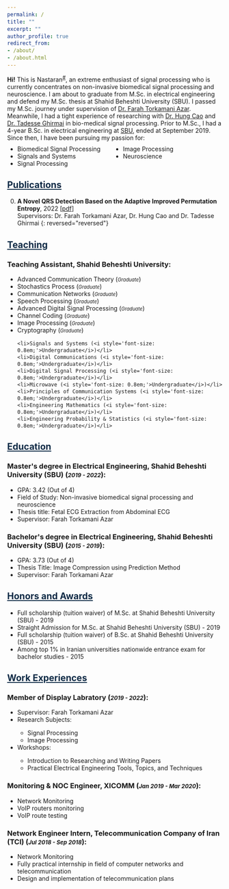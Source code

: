 ```yaml
---
permalink: /
title: ""
excerpt: ""
author_profile: true
redirect_from:
- /about/
- /about.html
---
```


<style>
    .farsi {
        font-family: PERSWEB;
        font-weight: bold;
        font-size: 11pt;
    }

    .header-color {
        color: #0f2b46;
    }

    .twocol {
        columns: 2
    }
</style>

**Hi!** This is Nastaran<sup><a href="#fullname" onclick="toggle_visibility('fullname');">#</a></sup>, an extreme
enthusiast of
signal processing who is currently concentrates on non-invasive biomedical signal processing and neuroscience.
I am about to graduate from M.Sc. in electrical engineering and defend my M.Sc. thesis at Shahid Beheshti University
(SBU).
I passed my M.Sc. journey under supervision of [Dr. Farah Torkamani Azar](https://ece.sbu.ac.ir/~f-torkamani).
Meanwhile,
I had a tight experience of researching with [Dr. Hung Cao](https://engineering.uci.edu/users/hung-cao) and
[Dr. Tadesse Ghirmai](https://www.uwb.edu/engineering-math/faculty/electrical-engineering/tghirmai) in bio-medical
signal processing.
Prior to M.Sc., I had a 4-year B.Sc. in electrical engineering at [SBU](https://www.sbu.ac.ir/), ended at September
2019.
Since then, I have been pursuing my passion for:

<ul class='twocol' style="margin-top: -1%;" markdown='1'>
    <li> Biomedical Signal Processing</li>
    <li> Signals and Systems</li>
    <li> Signal Processing</li>
    <li> Image Processing</li>
    <li> Neuroscience</li>
</ul>

<p id="fullname" style="display: none;"><sup>#
        my full name is <i>Nastaran Mansourian</i> (in Persian: <span class='farsi'>نسترن منصوریان</span>), and here is
        my voice pronouncing my name:
        <span><audio id="player" src="files/name.ogg"></audio>
            <img src="/images/speaker.png" style="width:20px; cursor:pointer;"
                onclick="document.getElementById('player').play()"></span></sup></p>

<script>
    function toggle_visibility(id) {
        var e = document.getElementById(id);
        if (e.style.display == 'block')
            e.style.display = 'none';
        else
            e.style.display = 'block';
    }
</script>


<a href="/publications" class='header-color'>Publications</a>
----
0. **A Novel QRS Detection Based on the Adaptive Improved Permutation Entropy**, 2022 [[pdf](papers/qrs-detection.pdf)]
<br>Supervisors: Dr. Farah Torkamani Azar, Dr. Hung Cao and Dr. Tadesse Ghirmai
{: reversed="reversed"}


<a href="/teaching" class='header-color'>Teaching</a>
----
### Teaching Assistant, Shahid Beheshti University:
<ul markdown='1'>
    <li>Advanced Communication Theory (<i style='font-size: 0.8em;'>Graduate</i>)</li>
    <li>Stochastics Process (<i style='font-size: 0.8em;'>Graduate</i>)</li>
    <li>Communication Networks (<i style='font-size: 0.8em;'>Graduate</i>)</li>
    <li>Speech Processing (<i style='font-size: 0.8em;'>Graduate</i>)</li>
    <li>Advanced Digital Signal Processing (<i style='font-size: 0.8em;'>Graduate</i>)</li>
    <li>Channel Coding (<i style='font-size: 0.8em;'>Graduate</i>)</li>
    <li>Image Processing (<i style='font-size: 0.8em;'>Graduate</i>)</li>
    <li>Cryptography (<i style='font-size: 0.8em;'>Graduate</i>)</li>

    <li>Signals and Systems (<i style='font-size: 0.8em;'>Undergraduate</i>)</li>
    <li>Digital Communications (<i style='font-size: 0.8em;'>Undergraduate</i>)</li>
    <li>Digital Signal Processing (<i style='font-size: 0.8em;'>Undergraduate</i>)</li>
    <li>Microwave (<i style='font-size: 0.8em;'>Undergraduate</i>)</li>
    <li>Principles of Communication Systems (<i style='font-size: 0.8em;'>Undergraduate</i>)</li>
    <li>Engineering Mathematics (<i style='font-size: 0.8em;'>Undergraduate</i>)</li>
    <li>Engineering Probability & Statistics (<i style='font-size: 0.8em;'>Undergraduate</i>)</li>
</ul>


<a href="/education" class='header-color'>Education</a>
----
### Master's degree in Electrical Engineering, Shahid Beheshti University (SBU) (<i style='font-size: 0.8em;'>2019 - 2022</i>):
<ul markdown='1'>
    <li>GPA: 3.42 (Out of 4)</li>
    <li>Field of Study: Non-invasive biomedical signal processing and neuroscience</li>
    <li>Thesis title: Fetal ECG Extraction from Abdominal ECG</li>
    <li>Supervisor: Farah Torkamani Azar</li>
</ul>

### Bachelor's degree in Electrical Engineering, Shahid Beheshti University (SBU) (<i style='font-size: 0.8em;'>2015 - 2019</i>):
<ul markdown='1'>
    <li>GPA: 3.73 (Out of 4)</li>
    <li>Thesis Title: Image Compression using Prediction Method</li>
    <li>Supervisor: Farah Torkamani Azar</li>
</ul>


<a href="/honors" class='header-color'>Honors and Awards</a>
----
- Full scholarship (tuition waiver) of M.Sc. at Shahid Beheshti University (SBU) - 2019
- Straight Admission for M.Sc. at Shahid Beheshti University (SBU) - 2019
- Full scholarship (tuition waiver) of B.Sc. at Shahid Beheshti University (SBU) - 2015
- Among top 1% in Iranian universities nationwide entrance exam for bachelor studies - 2015


<a href="/experiences" class='header-color'>Work Experiences</a>
----
### Member of Display Labratory (<i style='font-size: 0.8em;'>2019 - 2022</i>):
<ul markdown='1'>
<li>Supervisor: Farah Torkamani Azar</li>
<li>Research Subjects:</li>
    <ul>
        <li>Signal Processing</li>
        <li>Image Processing</li>
    </ul> 
<li>Workshops:</li>
<ul>
    <li>Introduction to Researching and Writing Papers</li>
    <li>Practical Electrical Engineering Tools, Topics, and Techniques</li>
</ul> 
</ul>

### Monitoring & NOC Engineer, XICOMM (<i style='font-size: 0.8em;'>Jan 2019 - Mar 2020</i>):
<ul markdown='1'>
<li>Network Monitoring</li>
<li>VoIP routers monitoring</li>
<li>VoIP route testing</li>
</ul>

###  Network Engineer Intern, Telecommunication Company of Iran (TCI) (<i style='font-size: 0.8em;'>Jul 2018 - Sep 2018</i>):
<ul markdown='1'>
<li>Network Monitoring</li>
<li>Fully practical internship in field of computer networks and telecommunication</li>
<li>Design and implementation of telecommunication plans</li>
</ul>
